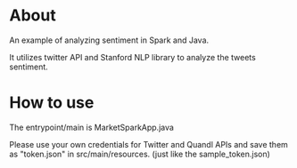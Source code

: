 # About
An example of analyzing sentiment in Spark and Java.

It utilizes twitter API and Stanford NLP library to analyze the tweets sentiment. 

# How to use
The entrypoint/main is MarketSparkApp.java

Please use your own credentials for Twitter and Quandl APIs and save them as "token.json" in src/main/resources. (just like the sample_token.json)